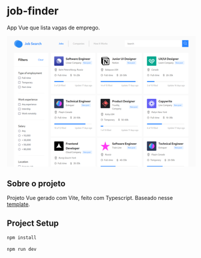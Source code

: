 # job-finder

App Vue que lista vagas de emprego.

![MarineGEO circle logo](/github/Screenshot_job-finder.png)

## Sobre o projeto

Projeto Vue gerado com Vite, feito com Typescript.
Baseado nesse [template](https://www.uplabs.com/posts/job-search-dashboard-ui-design-5f85a886-b98d-4fe1-827d-523abf1fe965).

## Project Setup

```sh
npm install
```

```sh
npm run dev
```